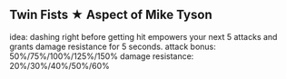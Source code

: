 ## Twin Fists ★ Aspect of Mike Tyson

idea: dashing right before getting hit empowers your next 5 attacks and grants damage resistance for 5 seconds.
attack bonus: 50%/75%/100%/125%/150%
damage resistance: 20%/30%/40%/50%/60%